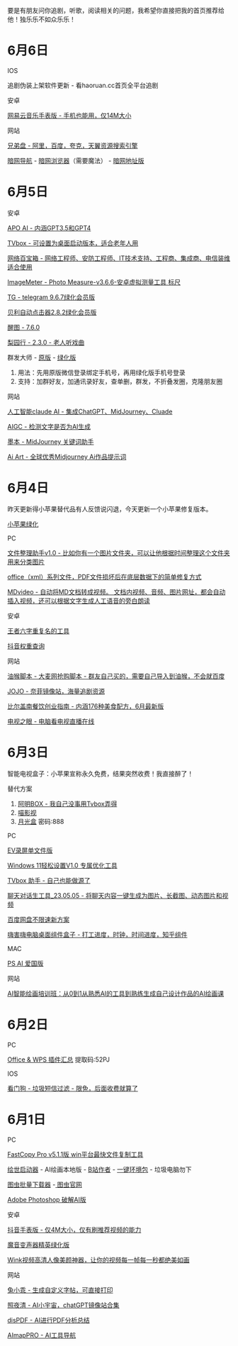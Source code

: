 要是有朋友问你追剧，听歌，阅读相关的问题，我希望你直接把我的首页推荐给他！独乐乐不如众乐乐！

# 6月6日

IOS

追剧伪装上架软件更新 - 看haoruan.cc首页全平台追剧

安卓

[网易云音乐手表版 - 手机也能用，仅14M大小](https://aming.lanzouc.com/iRPEP0ye1h8f)

网站

[兄弟盘 - 阿里，百度，夸克，天翼资源搜索引擎](https://xiongdipan.com/)

[暗网导航](https://onion666.com/) - [暗网浏览器](https://www.torproject.org/)（需要魔法） - [暗网地址版](http://666666666tjjjeweu5iikuj7hkpke5phvdylcless7g4dn6vma2xxcad.onion)

# 6月5日

安卓

[APO AI - 内涵GPT3.5和GPT4](https://aming.lanzouc.com/iA7op0y9yiij)

[TVbox - 可设置为桌面启动版本，适合老年人用](https://aming.lanzouc.com/icN1u0y9yiqh)

[网络百宝箱 - ](https://aming.lanzouc.com/i0lfc0y9y9da)[网络工程师、安防工程师、IT技术支持、工程商、集成商、电信装维适合使用](https://aming.lanzouc.com/i0lfc0y9y9da)

[ImageMeter - Photo Measure-v3.6.6-安卓虚拟测量工具 标尺](https://aming.lanzouc.com/iZiWs0y9y90h)

[TG - telegram 9.6.7绿化会员版](https://aming.lanzouc.com/ia15J0y9yjeb)

[贝利自动点击器2.8.2绿化会员版](https://aming.lanzouc.com/i4N7b0y9yj3a)

[醒图 - 7.6.0](https://aming.lanzouc.com/ijtAe0y9ykqj)

[梨园行 - 2.3.0 - 老人听戏曲](https://aming.lanzouc.com/iADcM0y9ylla)

群发大师 - [原版](https://aming.lanzouc.com/iAAZz0y9ymhc) - [绿化版](https://aming.lanzouc.com/i8pWr0y9yrza)

1. 用法：先用原版微信登录绑定手机号，再用绿化版手机号登录
2. 支持：加群好友，加通讯录好友，查单删，群发，不折叠发圈，克隆朋友圈

网站

[人工智能claude AI - 集成ChatGPT、MidJourney、Cluade](http://www.shuaijian.top/#/chatGPT)

[AIGC - 检测文字是否为AI生成](http://ai.sklccc.com/#/try)

[墨本 - ](https://www.mbprompt.com/#/)[MidJourney 关键词助手](https://www.mbprompt.com/#/)

[Ai Art - 全球优秀Midjourney Ai作品提示词](https://www.ai-art.com.cn/)

# 6月4日

昨天更新得小苹果替代品有人反馈说闪退，今天更新一个小苹果修复版本。

[小苹果绿化](https://aming.lanzouc.com/inZut0y5w23c)

PC

[文件整理助手v1.0 - 比如你有一个图片文件夹，可以让他根据时间整理这个文件夹用来分类图片](https://aming.lanzouc.com/inR4G0y6dzih)

[office（xml）系列文件，PDF文件损坏后在底层数据下的简单修复方式](https://www.bilibili.com/video/BV14m4y147W2/?vd_source=67484afb90cebf5cf6c805cd35946bcf)

[MDvideo - 自动将MD文档转成视频。 文档内视频、音频、图片网址，都会自动插入视频，还可以根据文字生成人工语音的旁白朗读](https://mdvideo.gshll.com/guide)

安卓

[王者六字重复名的工具](https://aming.lanzouc.com/iB5VP0y6dpih)

[抖音权重查询](https://aming.lanzouc.com/iZxYr0y6dokd)

网站

[油猴脚本 - 大麦网抢购脚本 - 群友自己买的，需要自己导入到油猴，不会就百度](https://aming.lanzouc.com/iQqo70y6e98h)

[JOJO - 奈菲镜像站，海量追剧资源](https://app.syrme.top/#)

[比尔盖南餐饮创业指南 - 内涵176种美食配方，6月最新版](https://pan.baidu.com/s/1Pu8KPUku3X2-HRFmOOaqSw?pwd=6kb6)

[电视之眼 - 电脑看电视直播在线](http://www.tvyan.com/)

# 6月3日

智能电视盒子：小苹果宣称永久免费，结果突然收费！我直接醉了！

替代方案

1. [阿明BOX - 我自己没事用Tvbox弄得](https://aming.lanzouc.com/iqxkn0y10ote)
2. [喵影视](https://www.miaotvs.cn)
3. [月光盒](https://ygbhbox.lanzouw.com/b03kay7je) 密码:888

PC

[EV录屏单文件版](https://aming.lanzouc.com/iyBsf0y224tc)

[Windows 11轻松设置V1.0 专属优化工具](https://aming.lanzouc.com/iagMX0y219cj)

[TVbox 助手 - 自己也能做源了](https://aming.lanzouc.com/iyXl80y22b6b)

[聊天对话生工具_23.05.05 - 将聊天内容一键生成为图片、长截图、动态图片和视频](https://aming.lanzouc.com/igQ3s0y21fxg)

[百度网盘不限速新方案](https://aming.lanzouc.com/ioKcy0y21ufi)

[嗨害嗨电脑桌面组件盒子 - 打工进度，时钟，时间进度，知乎组件](https://haihaihai.vip/)

MAC

[PS AI 爱国版](https://pan.baidu.com/s/1zQWctzRB1fMArcpwDYKnzA?pwd=1234)

网站

[AI智能绘画培训班：从0到1从熟悉AI的工具到熟练生成自己设计作品的AI绘画课](https://www.aliyundrive.com/s/T1fu5qyPnKD)

# 6月2日

PC

[Office & WPS 插件汇总](https://www.123pan.com/s/Tdi8Vv-OwaKA.html) 提取码:52PJ

IOS

[看门狗 - 垃圾短信过滤 - 限免，后面收费就算了](https://apps.apple.com/cn/app/看门狗-短信过滤/id1568104730)

# 6月1日

PC

[FastCopy Pro v5.1.1版 win平台最快文件复制工具](https://magicgenius.lanzoub.com/iTU6u0xr4hgd)

[绘世启动器](https://www.aliyundrive.com/s/nVepSsMSmre) - AI绘画本地版 - [B站作者](https://space.bilibili.com/12566101) - [一键环境包](https://mirrors.tuna.tsinghua.edu.cn/anaconda/archive/Anaconda3-5.3.1-Windows-x86_64.exe) - 垃圾电脑勿下

[图虫批量下载器](https://aming.lanzouc.com/i5XE20xutv7g) -[ 图虫官网](https://stock.tuchong.com/)

[Adobe Photoshop 破解AI版](https://aming.lanzouc.com/iMuUP0xutrch)

安卓

[抖音手表版 - 仅4M大小，仅有刷推荐视频的能力](https://aming.lanzouc.com/ix2ja0xutvsh)

[魔音变声器精英绿化版](https://aming.lanzouc.com/iE1RD0xutwmh)

[Wink视频高清人像美颜神器，让你的视频每一帧每一秒都绝美如画](https://aming.lanzouc.com/iMye60xutwqb)

网站

[兔小乖 - 生成自定义字帖，可直接打印](https://www.tuxiaoguai.com/#/?tempId=1&tempCid=1)

[照夜清 - AI小宇宙，chatGPT镜像站合集](https://chatgpt-site.zhaoyeqing.cn/#/home)

[disPDF - AI进行PDF分析总结](https://www.dispdf.com/)

[AImapPRO - AI工具导航](https://aimappro.com/)
